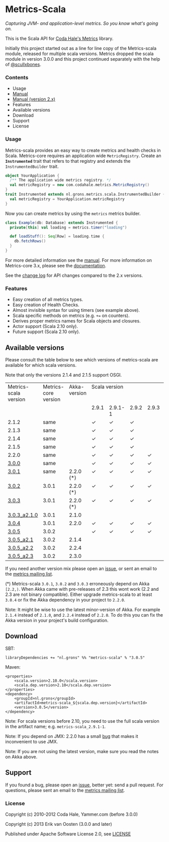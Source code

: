 Metrics-Scala
=============

*Capturing JVM- and application-level metrics. So you know what's going on.*

This is the Scala API for [Coda Hale's Metrics](https://github.com/codahale/metrics) library.

Initially this project started out as a line for line copy of the Metrics-scala module, released for multiple
scala versions. Metrics dropped the scala module in version 3.0.0 and this project continued separately
with the help of [@scullxbones](https://github.com/scullxbones).

### Contents

* Usage
* [Manual](docs/Manual.md)
* [Manual (version 2.x)](docs/Manual_2x.md)
* Features
* Available versions
* Download
* Support
* License

### Usage

Metrics-scala provides an easy way to create metrics and health checks in Scala. Metrics-core requires an application wide `MetricRegistry`. Create an **`Instrumented`** trait that refers to that registry and extends the `InstrumentedBuilder` trait.

```scala
object YourApplication {
  /** The application wide metrics registry. */
  val metricRegistry = new com.codahale.metrics.MetricRegistry()
}
trait Instrumented extends nl.grons.metrics.scala.InstrumentedBuilder {
  val metricRegistry = YourApplication.metricRegistry
}
```

Now you can create metrics by using the `metrics` metrics builder.

```scala
class Example(db: Database) extends Instrumented {
  private[this] val loading = metrics.timer("loading")

  def loadStuff(): Seq[Row] = loading.time {
    db.fetchRows()
  }
}
```

For more detailed information see the [manual](docs/Manual.md). For more information on Metrics-core 3.x, please see the [documentation](http://metrics.codahale.com).

See the [change log](CHANGELOG.md) for API changes compared to the 2.x versions.

### Features

* Easy creation of all metrics types.
* Easy creation of Health Checks.
* Almost invisible syntax for using timers (see example above).
* Scala specific methods on metrics (e.g. `+=` on counters).
* Derives proper metrics names for Scala objects and closures.
* Actor support (Scala 2.10 only).
* Future support (Scala 2.10 only).

## Available versions

Please consult the table below to see which versions of metrics-scala are available for which scala versions.

Note that only the versions 2.1.4 and 2.1.5 support OSGI.

<table border="0" cellpadding="2" cellspacing="2">
  <tbody>
    <tr>
      <td valign="top">Metrics-<br>scala<br>version</td>
      <td valign="top">Metrics-<br>core<br>version</td>
      <td valign="top">Akka-<br>version</td>
      <td colspan="6" rowspan="1" valign="top">Scala version</td>
    </tr>
    <tr>
      <td valign="top"></td>
      <td valign="top"></td>
      <td valign="top"></td>
      <td valign="top">2.9.1</td>
      <td valign="top">2.9.1-1</td>
      <td valign="top">2.9.2</td>
      <td valign="top">2.9.3</td>
      <td valign="top">2.10.x</td>
    </tr>
    <tr>
      <td valign="top">2.1.2</td>
      <td valign="top">same</td>
      <td valign="top"></td>
      <td valign="top">✓</td>
      <td valign="top">✓</td>
      <td valign="top">✓</td>
      <td valign="top"></td>
      <td valign="top"></td>
    </tr>
    <tr>
      <td valign="top">2.1.3</td>
      <td valign="top">same</td>
      <td valign="top"></td>
      <td valign="top">✓</td>
      <td valign="top">✓</td>
      <td valign="top">✓</td>
      <td valign="top"></td>
      <td valign="top"></td>
    </tr>
    <tr>
      <td valign="top">2.1.4</td>
      <td valign="top">same</td>
      <td valign="top"></td>
      <td valign="top">✓</td>
      <td valign="top">✓</td>
      <td valign="top">✓</td>
      <td valign="top"></td>
      <td valign="top"></td>
    </tr>
    <tr>
      <td valign="top">2.1.5</td>
      <td valign="top">same</td>
      <td valign="top"></td>
      <td valign="top">✓</td>
      <td valign="top">✓</td>
      <td valign="top">✓</td>
      <td valign="top"></td>
      <td valign="top">✓</td>
    </tr>
    <tr>
      <td valign="top">2.2.0</td>
      <td valign="top">same</td>
      <td valign="top"></td>
      <td valign="top">✓</td>
      <td valign="top">✓</td>
      <td valign="top">✓</td>
      <td valign="top">✓</td>
      <td valign="top">✓</td>
    </tr>
    <tr>
      <td valign="top"><a href="CHANGELOG.md#v300-june-2013">3.0.0</a></td>
      <td valign="top">same</td>
      <td valign="top"></td>
      <td valign="top">✓</td>
      <td valign="top">✓</td>
      <td valign="top">✓</td>
      <td valign="top">✓</td>
      <td valign="top">✓</td>
    </tr>
    <tr>
      <td valign="top"><a href="CHANGELOG.md#v301-august-2013">3.0.1</a></td>
      <td valign="top">same</td>
      <td valign="top">2.2.0 (*)</td>
      <td valign="top">✓</td>
      <td valign="top">✓</td>
      <td valign="top">✓</td>
      <td valign="top">✓</td>
      <td valign="top">✓</td>
    </tr>
    <tr>
      <td valign="top"><a href="CHANGELOG.md#v302-august-2013">3.0.2</a></td>
      <td valign="top">3.0.1</td>
      <td valign="top">2.2.0 (*)</td>
      <td valign="top">✓</td>
      <td valign="top">✓</td>
      <td valign="top">✓</td>
      <td valign="top">✓</td>
      <td valign="top">✓</td>
    </tr>
    <tr>
      <td valign="top"><a href="CHANGELOG.md#v303-august-2013">3.0.3</a></td>
      <td valign="top">3.0.1</td>
      <td valign="top">2.2.0 (*)</td>
      <td valign="top">✓</td>
      <td valign="top">✓</td>
      <td valign="top">✓</td>
      <td valign="top">✓</td>
      <td valign="top">✓</td>
    </tr>
    <tr>
      <td valign="top"><a href="CHANGELOG.md#v303_a210-september-2013">3.0.3_a2.1.0</a></td>
      <td valign="top">3.0.1</td>
      <td valign="top">2.1.0</td>
      <td valign="top"></td>
      <td valign="top"></td>
      <td valign="top"></td>
      <td valign="top"></td>
      <td valign="top">✓</td>
    </tr>
    <tr>
      <td valign="top"><a href="CHANGELOG.md#v304-december-2013">3.0.4</a></td>
      <td valign="top">3.0.1</td>
      <td valign="top">2.2.0</td>
      <td valign="top">✓</td>
      <td valign="top">✓</td>
      <td valign="top">✓</td>
      <td valign="top">✓</td>
      <td valign="top">✓</td>
    </tr>
    <tr>
      <td valign="top"><a href="CHANGELOG.md#v305-march-2014">3.0.5</a></td>
      <td valign="top">3.0.2</td>
      <td valign="top"></td>
      <td valign="top">✓</td>
      <td valign="top">✓</td>
      <td valign="top">✓</td>
      <td valign="top">✓</td>
      <td valign="top"></td>
    </tr>
    <tr>
      <td valign="top"><a href="CHANGELOG.md#v305-march-2014">3.0.5_a2.1</a></td>
      <td valign="top">3.0.2</td>
      <td valign="top">2.1.4</td>
      <td valign="top"></td>
      <td valign="top"></td>
      <td valign="top"></td>
      <td valign="top"></td>
      <td valign="top">✓</td>
    </tr>
    <tr>
      <td valign="top"><a href="CHANGELOG.md#v305-march-2014">3.0.5_a2.2</a></td>
      <td valign="top">3.0.2</td>
      <td valign="top">2.2.4</td>
      <td valign="top"></td>
      <td valign="top"></td>
      <td valign="top"></td>
      <td valign="top"></td>
      <td valign="top">✓</td>
    </tr>
    <tr>
      <td valign="top"><a href="CHANGELOG.md#v305-march-2014">3.0.5_a2.3</a></td>
      <td valign="top">3.0.2</td>
      <td valign="top">2.3.0</td>
      <td valign="top"></td>
      <td valign="top"></td>
      <td valign="top"></td>
      <td valign="top"></td>
      <td valign="top">✓</td>
    </tr>
  </tbody>
</table>

If you need another version mix please open an [issue](https://github.com/erikvanoosten/metrics-scala/issues), or sent an email to the [metrics mailing list](http://groups.google.com/group/metrics-user).

(*) Metrics-scala `3.0.1`, `3.0.2` and `3.0.3` erroneously depend on Akka `[2.2,)`.
When Akka came with pre-releases of 2.3 this wont work (2.2 and 2.3 are not binary compatible).
Either upgrade metrics-scala to at least `3.0.4` or fix the Akka dependency in your project to `2.2.0`.

Note: It might be wise to use the latest minor-version of Akka. For example `2.1.4`
instead of `2.1.0`, and `2.2.4` instead of `2.2.0`. To do this you can fix the Akka
version in your project's build configuration.

## Download

SBT:
```
libraryDependencies += "nl.grons" %% "metrics-scala" % "3.0.5"
```

Maven:
```
<properties>
    <scala.version>2.10.0</scala.version>
    <scala.dep.version>2.10</scala.dep.version>
</properties>
<dependency>
    <groupId>nl.grons</groupId>
    <artifactId>metrics-scala_${scala.dep.version}</artifactId>
    <version>3.0.5</version>
</dependency>
```

Note: For scala versions before 2.10, you need to use the full scala version in the artifact name; e.g. `metrics-scala_2.9.1-1`.

Note: If you depend on JMX: 2.2.0 has a small [bug](https://github.com/codahale/metrics/issues/318) that makes it inconvenient to use JMX.

Note: If you are not using the latest version, make sure you read the notes on Akka above.

## Support

If you found a bug, please open an [issue](https://github.com/erikvanoosten/metrics-scala/issues), better yet: send a pull request.
For questions, please sent an email to the [metrics mailing list](http://groups.google.com/group/metrics-user).


### License

Copyright (c) 2010-2012 Coda Hale, Yammer.com (before 3.0.0)

Copyright (c) 2013 Erik van Oosten (3.0.0 and later)

Published under Apache Software License 2.0, see [LICENSE](LICENSE)
